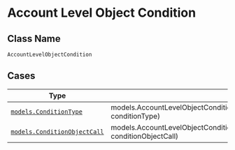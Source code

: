 
# Account Level Object Condition

## Class Name

`AccountLevelObjectCondition`

## Cases

| Type | Factory Method |
|  --- | --- |
| [`models.ConditionType`](../../../doc/models/condition-type.md) | models.AccountLevelObjectConditionContainer.FromConditionType(models.ConditionType conditionType) |
| [`models.ConditionObjectCall`](../../../doc/models/condition-object-call.md) | models.AccountLevelObjectConditionContainer.FromConditionObjectCall(models.ConditionObjectCall conditionObjectCall) |

